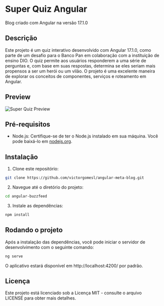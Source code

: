 # Super Quiz Angular

Blog criado com Angular na versão 17.1.0

## Descrição

Este projeto é um quiz interativo desenvolvido com Angular 17.1.0, como parte de um desafio para o Banco Pan em colaboração com a instituição de ensino DIO. O quiz permite aos usuários responderem a uma série de perguntas e, com base em suas respostas, determina se eles seriam mais propensos a ser um herói ou um vilão. O projeto é uma excelente maneira de explorar os conceitos de componentes, serviços e roteamento em Angular.

## Preview

![Super Quiz Preview](https://i.imgur.com/sJdyPJA.png)


## Pré-requisitos

- Node.js: Certifique-se de ter o Node.js instalado em sua máquina. Você pode baixá-lo em [nodejs.org](https://nodejs.org/).

## Instalação

1. Clone este repositório:
```bash
git clone https://github.com/victorgomesl/angular-meta-blog.git
```

2. Navegue até o diretório do projeto:
```bash
cd angular-buzzfeed
```

3. Instale as dependências:
```bash
npm install
```

## Rodando o projeto
Após a instalação das dependências, você pode iniciar o servidor de desenvolvimento com o seguinte comando:
```bash
ng serve
```

O aplicativo estará disponível em http://localhost:4200/ por padrão.

## Licença
Este projeto está licenciado sob a Licença MIT - consulte o arquivo LICENSE para obter mais detalhes.

